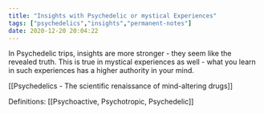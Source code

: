 ```yaml
---
title: "Insights with Psychedelic or mystical Experiences"
tags: ["psychedelics","insights","permanent-notes"]
date: 2020-12-20 20:04:22
---
```


In Psychedelic trips, insights are more stronger - they seem like the revealed truth. This is true in mystical experiences as well - what you learn in such experiences has a higher authority in your mind.

[[Psychedelics - The scientific renaissance of mind-altering drugs]]

Definitions: [[Psychoactive, Psychotropic, Psychedelic]]